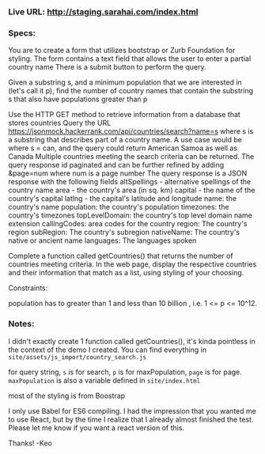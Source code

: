 ### Live URL: http://staging.sarahai.com/index.html

### Specs:

You are to create a form that utilizes bootstrap or Zurb Foundation for styling.
The form contains a text field that allows the user to enter a partial country name
There is a submit button to perform the query.

Given a substring s, and a minimum population that we are interested in (let's call it p), find the number of country names that contain the substring s that also have populations greater than p

Use the HTTP GET method to retrieve information from a database that stores countries
Query the URL https://jsonmock.hackerrank.com/api/countries/search?name=s where s is a substring that describes part of a country name. A use case would be where s = can, and the query could return American Samoa as well as Canada
Multiple countries meeting the search criteria can be returned.
The query response id paginated and can be further refined by adding &page=num where num is a page number
The query response is a JSON response with the following fields
altSpellings - alternative spellings of the country name
area - the country's area (in sq. km)
capital - the name of the country's capital
latlng - the capital's latitude and longitude
name: the country's name
population: the country's population
timezones: the country's timezones
topLevelDomain: the country's top level domain name extension
callingCodes: area codes for the country
region: The country's region
subRegion: The country's subregion
nativeName: The country's native or ancient name
languages: The languages spoken

Complete a function called getCountries() that returns the number of countries meeting criteria.
In the web page, display the respective countries and their information that match as a list, using styling of your choosing.

Constraints:

population has to greater than 1 and less than 10 billion , i.e. 1 <= p <= 10^12.

### Notes:

I didn't exactly create 1 function called getCountries(), it's kinda pointless in the context of the demo I created. 
You can find everything in ```site/assets/js_import/country_search.js```

for query string, ```s``` is for search, ```p``` is for maxPopulation, ```page``` is for page. ```maxPopulation``` is also a variable defined in ```site/index.html```

most of the styling is from Boostrap

I only use Babel for ES6 compiling. I had the impression that you wanted me to use React, but by the time I realize that I already almost finished the test. Please let me know if you want a react version of this.

Thanks!
-Keo